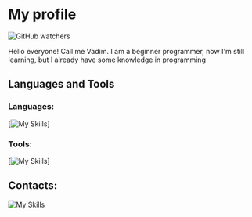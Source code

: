 # My profile
![GitHub watchers](https://img.shields.io/github/watchers/vadbash/vadbash?style=social)

Hello everyone! Call me Vadim. I am a beginner programmer, now I'm still learning, but I already have some knowledge in programming

## Languages and Tools
### Languages:
[![My Skills](https://skillicons.dev/icons?i=python,html,css)]
### Tools:
[![My Skills](https://skillicons.dev/icons?i=linux,vim,sqlite,mysql,postgresql,git,github,figma,stackoverflow,vscode)]

## Contacts:
[![My Skills](https://skillicons.dev/icons?i=discord)](https://skillicons.dev)
